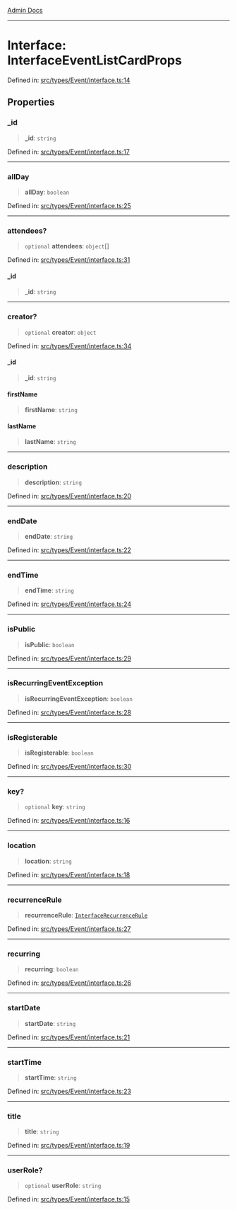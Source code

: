 [Admin Docs](/)

***

# Interface: InterfaceEventListCardProps

Defined in: [src/types/Event/interface.ts:14](https://github.com/PalisadoesFoundation/talawa-admin/blob/main/src/types/Event/interface.ts#L14)

## Properties

### \_id

> **\_id**: `string`

Defined in: [src/types/Event/interface.ts:17](https://github.com/PalisadoesFoundation/talawa-admin/blob/main/src/types/Event/interface.ts#L17)

***

### allDay

> **allDay**: `boolean`

Defined in: [src/types/Event/interface.ts:25](https://github.com/PalisadoesFoundation/talawa-admin/blob/main/src/types/Event/interface.ts#L25)

***

### attendees?

> `optional` **attendees**: `object`[]

Defined in: [src/types/Event/interface.ts:31](https://github.com/PalisadoesFoundation/talawa-admin/blob/main/src/types/Event/interface.ts#L31)

#### \_id

> **\_id**: `string`

***

### creator?

> `optional` **creator**: `object`

Defined in: [src/types/Event/interface.ts:34](https://github.com/PalisadoesFoundation/talawa-admin/blob/main/src/types/Event/interface.ts#L34)

#### \_id

> **\_id**: `string`

#### firstName

> **firstName**: `string`

#### lastName

> **lastName**: `string`

***

### description

> **description**: `string`

Defined in: [src/types/Event/interface.ts:20](https://github.com/PalisadoesFoundation/talawa-admin/blob/main/src/types/Event/interface.ts#L20)

***

### endDate

> **endDate**: `string`

Defined in: [src/types/Event/interface.ts:22](https://github.com/PalisadoesFoundation/talawa-admin/blob/main/src/types/Event/interface.ts#L22)

***

### endTime

> **endTime**: `string`

Defined in: [src/types/Event/interface.ts:24](https://github.com/PalisadoesFoundation/talawa-admin/blob/main/src/types/Event/interface.ts#L24)

***

### isPublic

> **isPublic**: `boolean`

Defined in: [src/types/Event/interface.ts:29](https://github.com/PalisadoesFoundation/talawa-admin/blob/main/src/types/Event/interface.ts#L29)

***

### isRecurringEventException

> **isRecurringEventException**: `boolean`

Defined in: [src/types/Event/interface.ts:28](https://github.com/PalisadoesFoundation/talawa-admin/blob/main/src/types/Event/interface.ts#L28)

***

### isRegisterable

> **isRegisterable**: `boolean`

Defined in: [src/types/Event/interface.ts:30](https://github.com/PalisadoesFoundation/talawa-admin/blob/main/src/types/Event/interface.ts#L30)

***

### key?

> `optional` **key**: `string`

Defined in: [src/types/Event/interface.ts:16](https://github.com/PalisadoesFoundation/talawa-admin/blob/main/src/types/Event/interface.ts#L16)

***

### location

> **location**: `string`

Defined in: [src/types/Event/interface.ts:18](https://github.com/PalisadoesFoundation/talawa-admin/blob/main/src/types/Event/interface.ts#L18)

***

### recurrenceRule

> **recurrenceRule**: [`InterfaceRecurrenceRule`](../../../../utils/recurrenceUtils/recurrenceTypes/interfaces/InterfaceRecurrenceRule.md)

Defined in: [src/types/Event/interface.ts:27](https://github.com/PalisadoesFoundation/talawa-admin/blob/main/src/types/Event/interface.ts#L27)

***

### recurring

> **recurring**: `boolean`

Defined in: [src/types/Event/interface.ts:26](https://github.com/PalisadoesFoundation/talawa-admin/blob/main/src/types/Event/interface.ts#L26)

***

### startDate

> **startDate**: `string`

Defined in: [src/types/Event/interface.ts:21](https://github.com/PalisadoesFoundation/talawa-admin/blob/main/src/types/Event/interface.ts#L21)

***

### startTime

> **startTime**: `string`

Defined in: [src/types/Event/interface.ts:23](https://github.com/PalisadoesFoundation/talawa-admin/blob/main/src/types/Event/interface.ts#L23)

***

### title

> **title**: `string`

Defined in: [src/types/Event/interface.ts:19](https://github.com/PalisadoesFoundation/talawa-admin/blob/main/src/types/Event/interface.ts#L19)

***

### userRole?

> `optional` **userRole**: `string`

Defined in: [src/types/Event/interface.ts:15](https://github.com/PalisadoesFoundation/talawa-admin/blob/main/src/types/Event/interface.ts#L15)
